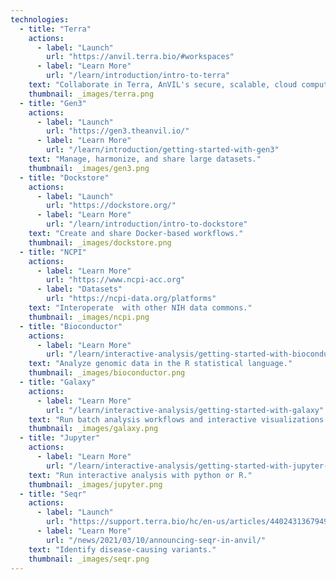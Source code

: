 ```yaml
---
technologies:
  - title: "Terra"
    actions:
      - label: "Launch"
        url: "https://anvil.terra.bio/#workspaces"
      - label: "Learn More"
        url: "/learn/introduction/intro-to-terra"
    text: "Collaborate in Terra, AnVIL's secure, scalable, cloud compute environment."
    thumbnail: _images/terra.png
  - title: "Gen3"
    actions:
      - label: "Launch"
        url: "https://gen3.theanvil.io/"
      - label: "Learn More"
        url: "/learn/introduction/getting-started-with-gen3"
    text: "Manage, harmonize, and share large datasets."
    thumbnail: _images/gen3.png
  - title: "Dockstore"
    actions:
      - label: "Launch"
        url: "https://dockstore.org/"
      - label: "Learn More"
        url: "/learn/introduction/intro-to-dockstore"
    text: "Create and share Docker-based workflows."
    thumbnail: _images/dockstore.png
  - title: "NCPI"
    actions:
      - label: "Learn More"
        url: "https://www.ncpi-acc.org"
      - label: "Datasets"
        url: "https://ncpi-data.org/platforms"
    text: "Interoperate  with other NIH data commons."
    thumbnail: _images/ncpi.png
  - title: "Bioconductor"
    actions:
      - label: "Learn More"
        url: "/learn/interactive-analysis/getting-started-with-bioconductor"
    text: "Analyze genomic data in the R statistical language."
    thumbnail: _images/bioconductor.png
  - title: "Galaxy"
    actions:
      - label: "Learn More"
        url: "/learn/interactive-analysis/getting-started-with-galaxy"
    text: "Run batch analysis workflows and interactive visualizations."
    thumbnail: _images/galaxy.png
  - title: "Jupyter"
    actions:
      - label: "Learn More"
        url: "/learn/interactive-analysis/getting-started-with-jupyter-notebooks"
    text: "Run interactive analysis with python or R."
    thumbnail: _images/jupyter.png
  - title: "Seqr"
    actions:
      - label: "Launch"
        url: "https://support.terra.bio/hc/en-us/articles/4402431367949-Launching-seqr-through-Terra"
      - label: "Learn More"
        url: "/news/2021/03/10/announcing-seqr-in-anvil/"
    text: "Identify disease-causing variants."
    thumbnail: _images/seqr.png
---
```


